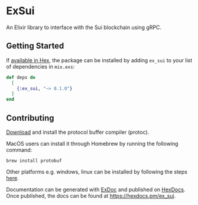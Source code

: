 # ExSui

An Elixir library to interface with the Sui blockchain using gRPC.


## Getting Started

If [available in Hex](https://hex.pm/docs/publish), the package can be installed
by adding `ex_sui` to your list of dependencies in `mix.exs`:

```elixir
def deps do
  [
    {:ex_sui, "~> 0.1.0"}
  ]
end
```


## Contributing

[Download](https://github.com/protocolbuffers/protobuf?tab=readme-ov-file#protobuf-compiler-installation) and install the protocol buffer compiler (protoc).

MacOS users can install it through Homebrew by running the following command: 
```
brew install protobuf
```
Other platforms e.g. windows, linux can be installed by following the steps [here](https://github.com/protocolbuffers/protobuf?tab=readme-ov-file#protobuf-compiler-installation).

Documentation can be generated with [ExDoc](https://github.com/elixir-lang/ex_doc)
and published on [HexDocs](https://hexdocs.pm). Once published, the docs can
be found at <https://hexdocs.pm/ex_sui>.

